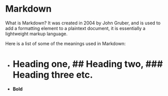 # Markdown
What is Markdown?
It was created in 2004 by John Gruber, and is used to add a formatting element to a plaintext document, it is essentially a lightweight markup language.

Here is a list of some of the meanings used in Markdown:
-	# Heading one, ## Heading two, ### Heading three etc.
-	**Bold**
